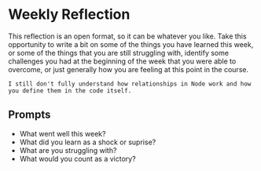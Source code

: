 # Weekly Reflection
This reflection is an open format, so it can be whatever you like. Take this opportunity to write a bit on some of the things you have learned this week, or some of the things that you are still struggling with, identify some challenges you had at the beginning of the week that you were able to overcome, or just generally how you are feeling at this point in the course.

```
I still don't fully understand how relationships in Node work and how you define them in the code itself.
```

## Prompts
- What went well this week?
- What did you learn as a shock or suprise?
- What are you struggling with?
- What would you count as a victory?